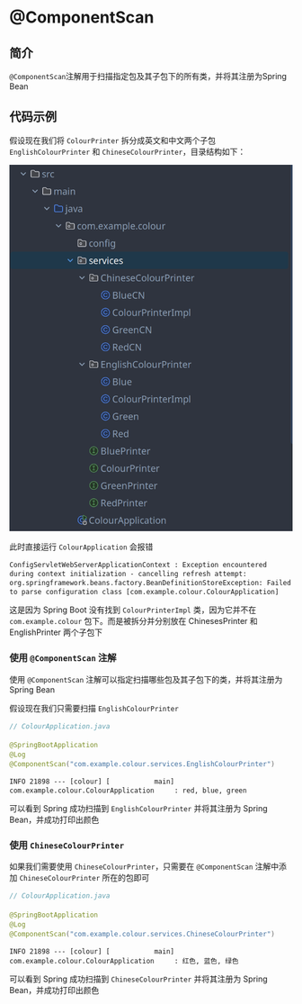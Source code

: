 # @ComponentScan

## 简介

`@ComponentScan`注解用于扫描指定包及其子包下的所有类，并将其注册为Spring Bean

## 代码示例

假设现在我们将 `ColourPrinter` 拆分成英文和中文两个子包 `EnglishColourPrinter` 和 `ChineseColourPrinter`，目录结构如下：

![structure](imgs/structure.png)

此时直接运行 `ColourApplication` 会报错

```
ConfigServletWebServerApplicationContext : Exception encountered during context initialization - cancelling refresh attempt: org.springframework.beans.factory.BeanDefinitionStoreException: Failed to parse configuration class [com.example.colour.ColourApplication]
```

这是因为 Spring Boot 没有找到 `ColourPrinterImpl` 类，因为它并不在 `com.example.colour` 包下。而是被拆分并分别放在 ChinesesPrinter 和 EnglishPrinter 两个子包下

### 使用 `@ComponentScan` 注解

使用 `@ComponentScan` 注解可以指定扫描哪些包及其子包下的类，并将其注册为 Spring Bean

假设现在我们只需要扫描 `EnglishColourPrinter`

```java
// ColourApplication.java

@SpringBootApplication
@Log
@ComponentScan("com.example.colour.services.EnglishColourPrinter")
```

```
INFO 21898 --- [colour] [           main] com.example.colour.ColourApplication     : red, blue, green
```

可以看到 Spring 成功扫描到 `EnglishColourPrinter` 并将其注册为 Spring Bean，并成功打印出颜色

### 使用 `ChineseColourPrinter`

如果我们需要使用 `ChineseColourPrinter`，只需要在 `@ComponentScan` 注解中添加 `ChineseColourPrinter` 所在的包即可

```java
// ColourApplication.java

@SpringBootApplication
@Log
@ComponentScan("com.example.colour.services.ChineseColourPrinter")
```

```
INFO 21898 --- [colour] [           main] com.example.colour.ColourApplication     : 红色, 蓝色, 绿色
```

可以看到 Spring 成功扫描到 `ChineseColourPrinter` 并将其注册为 Spring Bean，并成功打印出颜色